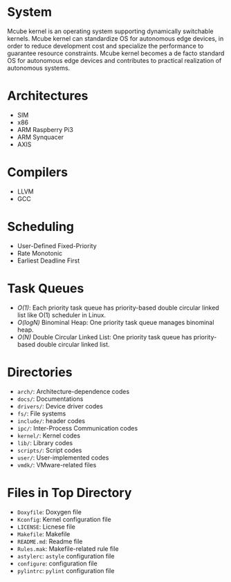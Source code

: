 # System

Mcube kernel is an operating system supporting dynamically switchable
kernels.
Mcube kernel can standardize OS for autonomous edge devices, in order
to reduce development cost and specialize the performance to guarantee
resource constraints.
Mcube kernel becomes a de facto standard OS for autonomous edge
devices and contributes to practical realization of autonomous
systems.

# Architectures

* SIM
* x86
* ARM Raspberry Pi3
* ARM Synquacer
* AXIS

# Compilers

* LLVM
* GCC

# Scheduling

* User-Defined Fixed-Priority
* Rate Monotonic
* Earliest Deadline First

# Task Queues

* *O(1)*: Each priority task queue has priority-based double circular
  linked list like O(1) scheduler in Linux.  
* *O(logN)* Binominal Heap: One priority task queue manages binominal heap.
* *O(N)* Double Circular Linked List: One priority task queue has
  priority-based double circular linked list.

# Directories

* `arch/`: Architecture-dependence codes
* `docs/`: Documentations
* `drivers/`: Device driver codes
* `fs/`: File systems
* `include/`: header codes
* `ipc/`: Inter-Process Communication codes
* `kernel/`: Kernel codes
* `lib/`: Library codes
* `scripts/`: Script codes
* `user/`: User-implemented codes
* `vmdk/`: VMware-related files

# Files in Top Directory

* `Doxyfile`: Doxygen file
* `Kconfig`: Kernel configuration file
* `LICENSE`: Licnese file
* `Makefile`: Makefile
* `README.md`: Readme file
* `Rules.mak`: Makefile-related rule file
* `astylerc`: `astyle` configuration file
* `configure`: configuration file
* `pylintrc`: `pylint` configuration file
